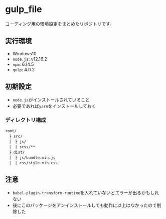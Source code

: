 # gulp_file
コーディング用の環境設定をまとめたリポジトリです。

## 実行環境
- Windows10
- `node.js`: v12.16.2
- `npm`: 6.14.5
- `gulp`: 4.0.2

## 初期設定
- `node.js`がインストールされていること
- 必要であれば`yarn`をインストールしておく

### ディレクトリ構成
```
root/
　├ src/
　│　├ js/
　│　├ scss/**
　├ dist/
　│　├ js/bundle.min.js
　│　├ css/style.min.css
```
## 注意
- `babel-plugin-transform-runtime`を入れていないとエラーが出るかもしれない
- 後にこのパッケージをアンインストールしても動作に以上はなかったので削除した